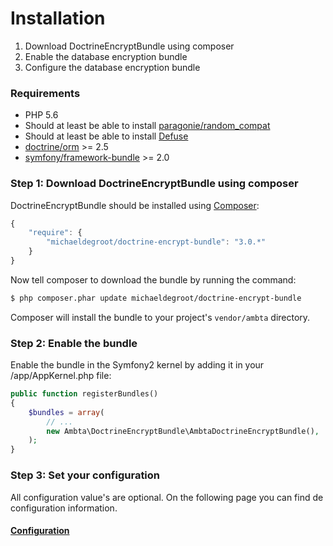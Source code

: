 # Installation

1. Download DoctrineEncryptBundle using composer
2. Enable the database encryption bundle
3. Configure the database encryption bundle

### Requirements

 - PHP 5.6
 - Should at least be able to install [paragonie/random_compat](https://github.com/paragonie/random_compat)
 - Should at least be able to install [Defuse](https://github.com/defuse/php-encryption)
 - [doctrine/orm](https://packagist.org/packages/doctrine/orm) >= 2.5
 - [symfony/framework-bundle](https://packagist.org/packages/symfony/framework-bundle) >= 2.0

### Step 1: Download DoctrineEncryptBundle using composer

DoctrineEncryptBundle should be installed using [Composer](http://getcomposer.org/):

``` js
{
    "require": {
        "michaeldegroot/doctrine-encrypt-bundle": "3.0.*"
    }
}
```

Now tell composer to download the bundle by running the command:

``` bash
$ php composer.phar update michaeldegroot/doctrine-encrypt-bundle
```

Composer will install the bundle to your project's `vendor/ambta` directory.

### Step 2: Enable the bundle

Enable the bundle in the Symfony2 kernel by adding it in your /app/AppKernel.php file:

``` php
public function registerBundles()
{
    $bundles = array(
        // ...
        new Ambta\DoctrineEncryptBundle\AmbtaDoctrineEncryptBundle(),
    );
}
```

### Step 3: Set your configuration

All configuration value's are optional.
On the following page you can find de configuration information.

#### [Configuration](https://github.com/michaeldegroot/DoctrineEncryptBundle/blob/master/Resources/doc/configuration.md)
